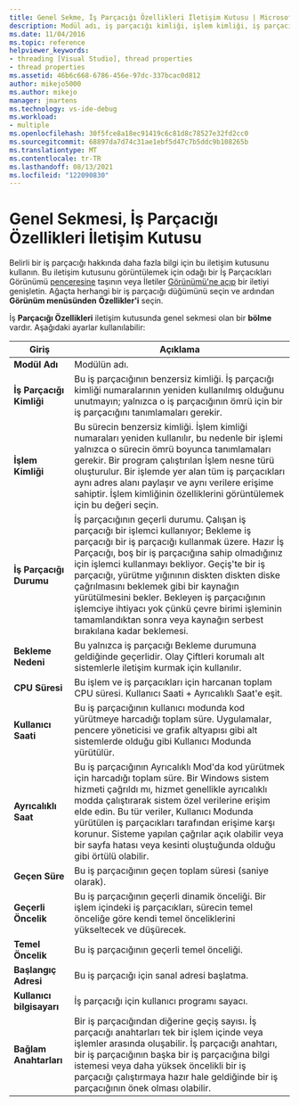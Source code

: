 ```yaml
---
title: Genel Sekme, İş Parçacığı Özellikleri İletişim Kutusu | Microsoft Docs
description: Modül adı, iş parçacığı kimliği, işlem kimliği, iş parçacığı durumu, bekleme nedeni ve CPU süresi gibi bir iş parçacığı hakkında bilgi için İş Parçacığı Özellikleri İletişim Kutusunu görüntüleme.
ms.date: 11/04/2016
ms.topic: reference
helpviewer_keywords:
- threading [Visual Studio], thread properties
- thread properties
ms.assetid: 46b6c668-6786-456e-97dc-337bcac0d812
author: mikejo5000
ms.author: mikejo
manager: jmartens
ms.technology: vs-ide-debug
ms.workload:
- multiple
ms.openlocfilehash: 30f5fce8a18ec91419c6c81d8c78527e32fd2cc0
ms.sourcegitcommit: 68897da7d74c31ae1ebf5d47c7b5ddc9b108265b
ms.translationtype: MT
ms.contentlocale: tr-TR
ms.lasthandoff: 08/13/2021
ms.locfileid: "122090830"
---
```

# <a name="general-tab-thread-properties-dialog-box"></a>Genel Sekmesi, İş Parçacığı Özellikleri İletişim Kutusu
Belirli bir iş parçacığı hakkında daha fazla bilgi için bu iletişim kutusunu kullanın. Bu iletişim kutusunu görüntülemek için odağı bir İş Parçacıkları Görünümü [penceresine](../debugger/threads-view.md) taşının veya İletiler [Görünümü'ne açıp](../debugger/messages-view.md) bir iletiyi genişletin. Ağaçta herhangi bir iş parçacığı düğümünü seçin ve ardından **Görünüm menüsünden** **Özellikler'i** seçin.

 İş **Parçacığı Özellikleri** iletişim kutusunda genel sekmesi olan bir **bölme** vardır. Aşağıdaki ayarlar kullanılabilir:

|Giriş|Açıklama|
|-----------|-----------------|
|**Modül Adı**|Modülün adı.|
|**İş Parçacığı Kimliği**|Bu iş parçacığının benzersiz kimliği. İş parçacığı kimliği numaralarının yeniden kullanılmış olduğunu unutmayın; yalnızca o iş parçacığının ömrü için bir iş parçacığını tanımlamaları gerekir.|
|**İşlem Kimliği**|Bu sürecin benzersiz kimliği. İşlem kimliği numaraları yeniden kullanılır, bu nedenle bir işlemi yalnızca o sürecin ömrü boyunca tanımlamaları gerekir. Bir program çalıştırılan İşlem nesne türü oluşturulur. Bir işlemde yer alan tüm iş parçacıkları aynı adres alanı paylaşır ve aynı verilere erişime sahiptir. İşlem kimliğinin özelliklerini görüntülemek için bu değeri seçin.|
|**İş Parçacığı Durumu**|İş parçacığının geçerli durumu. Çalışan iş parçacığı bir işlemci kullanıyor; Bekleme iş parçacığı bir iş parçacığı kullanmak üzere. Hazır İş Parçacığı, boş bir iş parçacığına sahip olmadığınız için işlemci kullanmayı bekliyor. Geçiş'te bir iş parçacığı, yürütme yığınının diskten diskten diske çağrılmasını beklemek gibi bir kaynağın yürütülmesini bekler. Bekleyen iş parçacığının işlemciye ihtiyacı yok çünkü çevre birimi işleminin tamamlandıktan sonra veya kaynağın serbest bırakılana kadar beklemesi.|
|**Bekleme Nedeni**|Bu yalnızca iş parçacığı Bekleme durumuna geldiğinde geçerlidir. Olay Çiftleri korumalı alt sistemlerle iletişim kurmak için kullanılır.|
|**CPU Süresi**|Bu işlem ve iş parçacıkları için harcanan toplam CPU süresi. Kullanıcı Saati + Ayrıcalıklı Saat'e eşit.|
|**Kullanıcı Saati**|Bu iş parçacığının kullanıcı modunda kod yürütmeye harcadığı toplam süre. Uygulamalar, pencere yöneticisi ve grafik altyapısı gibi alt sistemlerde olduğu gibi Kullanıcı Modunda yürütülür.|
|**Ayrıcalıklı Saat**|Bu iş parçacığının Ayrıcalıklı Mod'da kod yürütmek için harcadığı toplam süre. Bir Windows sistem hizmeti çağrıldı mı, hizmet genellikle ayrıcalıklı modda çalıştırarak sistem özel verilerine erişim elde edin. Bu tür veriler, Kullanıcı Modunda yürütülen iş parçacıkları tarafından erişime karşı korunur. Sisteme yapılan çağrılar açık olabilir veya bir sayfa hatası veya kesinti oluştuğunda olduğu gibi örtülü olabilir.|
|**Geçen Süre**|Bu iş parçacığının geçen toplam süresi (saniye olarak).|
|**Geçerli Öncelik**|Bu iş parçacığının geçerli dinamik önceliği. Bir işlem içindeki iş parçacıkları, sürecin temel önceliğe göre kendi temel önceliklerini yükseltecek ve düşürecek.|
|**Temel Öncelik**|Bu iş parçacığının geçerli temel önceliği.|
|**Başlangıç Adresi**|Bu iş parçacığı için sanal adresi başlatma.|
|**Kullanıcı bilgisayarı**|İş parçacığı için kullanıcı programı sayacı.|
|**Bağlam Anahtarları**|Bir iş parçacığından diğerine geçiş sayısı. İş parçacığı anahtarları tek bir işlem içinde veya işlemler arasında oluşabilir. İş parçacığı anahtarı, bir iş parçacığının başka bir iş parçacığına bilgi istemesi veya daha yüksek öncelikli bir iş parçacığı çalıştırmaya hazır hale geldiğinde bir iş parçacığının önek olması olabilir.|